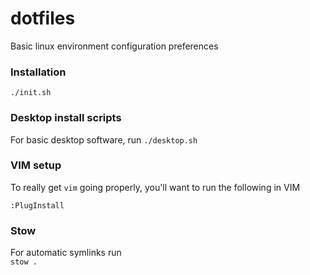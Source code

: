# dotfiles
Basic linux environment configuration preferences

### Installation
```./init.sh```


### Desktop install scripts

For basic desktop software, run
```./desktop.sh```

### VIM setup

To really get `vim` going properly, you'll want to run the following in VIM

```:PlugInstall```

### Stow

For automatic symlinks run  
```stow .```